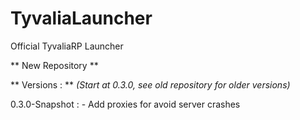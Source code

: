 # TyvaliaLauncher
Official TyvaliaRP Launcher

** New Repository **

** Versions : ** *(Start at 0.3.0, see old repository for older versions)*

  0.3.0-Snapshot :
    - Add proxies for avoid server crashes
